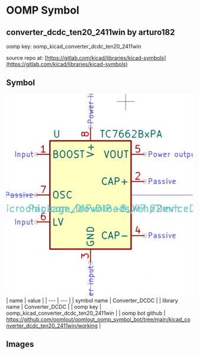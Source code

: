 # OOMP Symbol  
## converter_dcdc_ten20_2411win  by arturo182  
  
oomp key: oomp_kicad_converter_dcdc_ten20_2411win  
  
source repo at: [https://gitlab.com/kicad/libraries/kicad-symbols](https://gitlab.com/kicad/libraries/kicad-symbols)  
## Symbol  
  
[![working.png](working_600.png)](working.png)  
| name | value | 
| --- | --- | 
| symbol name | Converter_DCDC | 
| library name | Converter_DCDC | 
| oomp key | oomp_kicad_converter_dcdc_ten20_2411win | 
| oomp bot github | https://github.com/oomlout/oomlout_oomp_symbol_bot/tree/main/kicad_converter_dcdc_ten20_2411win/working | 
## Images  
